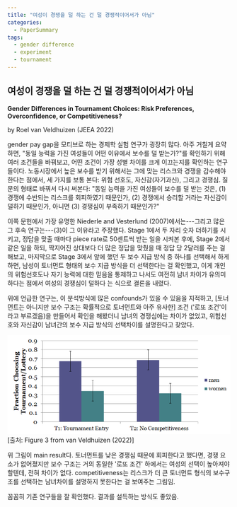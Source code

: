 ```yaml
---
title: "여성이 경쟁을 덜 하는 건 덜 경쟁적이어서가 아님"
categories:
  - PaperSummary
tags:
  - gender difference
  - experiment
  - tournament
--- 
```

## 여성이 경쟁을 덜 하는 건 덜 경쟁적이어서가 아님

**Gender Differences in Tournament Choices: Risk Preferences, Overconfidence, or Competitiveness?**

by Roel van Veldhuizen (JEEA 2022)

<!--
A long line of laboratory experiments has found that women are less likely to sort into competitive environments. Although part of this effect may be explained by gender differences in risk attitudes and self-confidence, previous studies have attributed the majority of the gender gap to gender differences in a competitiveness trait. I re-examine this result using a novel experiment that allows me to separate competitiveness from alternative explanations using causal treatments. In contradiction to the main conclusion drawn in a long literature, my results imply that the entire gender gap is driven by gender differences in risk attitudes and self-confidence, which has implications for policy and research.
-->

gender pay gap을 모티브로 하는 경제학 실험 연구가 굉장히 많다. 아주 거칠게 요약하면, "동일 능력을 가진 여성들이 어떤 이유에서 보수를 덜 받는가?"를 확인하기 위해 여러 조건들을 바꿔보고, 어떤 조건이 가장 성별 차이를 크게 이끄는지를 확인하는 연구들이다. 노동시장에서 높은 보수를 받기 위해서는 그에 맞는 리스크와 경쟁을 감수해야 한다는 점에서, 세 가지를 보통 본다: 위험 선호도, 자신감(자기과신), 그리고 경쟁심. 질문의 형태로 바꿔서 다시 써본다: "동일 능력을 가진 여성들이 보수를 덜 받는 것은, (1) 경쟁에 수반되는 리스크를 회피하였기 때문인가, (2) 경쟁에서 승리할 거라는 자신감이 덜하기 때문인가, 아니면 (3) 경쟁심이 부족하기 때문인가?"

이쪽 문헌에서 가장 유명한 Niederle and Vesterlund (2007)에서는---그리고 많은 그 후속 연구는---(3)이 그 이유라고 주장했다. Stage 1에서 두 자리 숫자 더하기를 시키고, 정답을 맞출 때마다 piece rate로 50센트씩 받는 일을 시켜본 후에, Stage 2에서 같은 일을 하되, 짝지어진 상대보다 더 많은 정답을 맞췄을 때 정답 당 2달러를 주는 걸 해보고, 마지막으로 Stage 3에서 앞에 했던 두 보수 지급 방식 중 하나를 선택해서 하게 하면, 남성이 토너먼트 형태의 보수 지급 방식을 더 선택한다는 걸 확인했고, 이게 개인의 위험선호도나 자기 능력에 대한 믿음을 통제하고 나서도 여전히 남녀 차이가 유의미하다는 점에서 여성의 경쟁심이 덜하다 는 식으로 결론을 내렸다. 

위에 언급한 연구는, 이 분석방식에 많은 confounds가 있을 수 있음을 지적하고, \[토너먼트는 아니지만 보수 구조는 확률적으로 토너먼트와 아주 유사한\] 조건 ('로또 조건'이라고 부르겠음)을 만들어서 확인을 해봤더니 남녀의 경쟁심에는 차이가 없었고, 위험선호와 자신감이 남녀간의 보수 지급 방식의 선택차이를 설명한다고 찾았다. 

![noDifference](/assets/images/20220914-figure.png)
\[출처: Figure 3 from van Veldhuizen (2022)\]

위 그림이 main result다. 토너먼트를 낮은 경쟁심 때문에 회피한다고 했다면, 경쟁 요소가 없어졌지만 보수 구조는 거의 동일한 '로또 조건' 하에서는 여성의 선택이 높아져야 할텐데, 전혀 차이가 없다. competitiveness는 리스크가 더 큰 토너먼트 형식의 보수구조를 선택하는 남녀차이를 설명하지 못한다는 걸 보여주는 그림임.

꼼꼼히 기존 연구들을 잘 확인했다. 결과를 설득하는 방식도 좋았음.